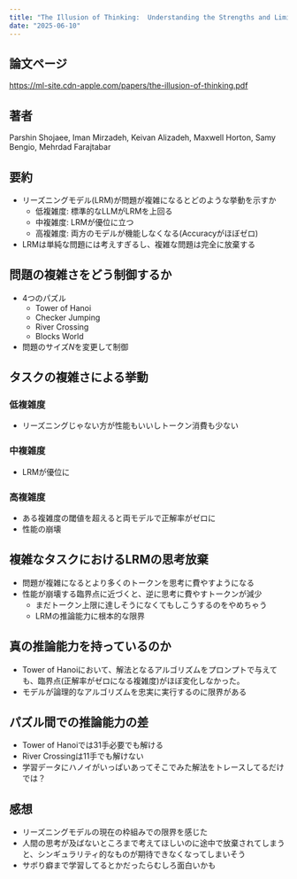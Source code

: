 ```yaml
---
title: "The Illusion of Thinking:  Understanding the Strengths and Limitations of Reasoning Models  via the Lens of Problem Complexity (2025)"
date: "2025-06-10"
---
```

## 論文ページ
https://ml-site.cdn-apple.com/papers/the-illusion-of-thinking.pdf

## 著者
Parshin Shojaee, Iman Mirzadeh,  Keivan Alizadeh, Maxwell Horton, Samy Bengio, Mehrdad Farajtabar

## 要約
- リーズニングモデル(LRM)が問題が複雑になるとどのような挙動を示すか
	- 低複雑度: 標準的なLLMがLRMを上回る
	- 中複雑度: LRMが優位に立つ
	- 高複雑度: 両方のモデルが機能しなくなる(Accuracyがほぼゼロ)
- LRMは単純な問題には考えすぎるし、複雑な問題は完全に放棄する

## 問題の複雑さをどう制御するか
- 4つのパズル
	- Tower of Hanoi
	- Checker Jumping
	- River Crossing
	- Blocks World
- 問題のサイズ$N$を変更して制御

## タスクの複雑さによる挙動
### 低複雑度
- リーズニングじゃない方が性能もいいしトークン消費も少ない
### 中複雑度
- LRMが優位に
### 高複雑度
- ある複雑度の閾値を超えると両モデルで正解率がゼロに
- 性能の崩壊

## 複雑なタスクにおけるLRMの思考放棄
- 問題が複雑になるとより多くのトークンを思考に費やすようになる
- 性能が崩壊する臨界点に近づくと、逆に思考に費やすトークンが減少
	- まだトークン上限に達しそうになくてもしこうするのをやめちゃう
	- LRMの推論能力に根本的な限界

## 真の推論能力を持っているのか
- Tower of Hanoiにおいて、解法となるアルゴリズムをプロンプトで与えても、臨界点(正解率がゼロになる複雑度)がほぼ変化しなかった。
- モデルが論理的なアルゴリズムを忠実に実行するのに限界がある

## パズル間での推論能力の差
- Tower of Hanoiでは31手必要でも解ける
- River Crossingは11手でも解けない
- 学習データにハノイがいっぱいあってそこでみた解法をトレースしてるだけでは？

## 感想
- リーズニングモデルの現在の枠組みでの限界を感じた
- 人間の思考が及ばないところまで考えてほしいのに途中で放棄されてしまうと、シンギュラリティ的なものが期待できなくなってしまいそう
- サボり癖まで学習してるとかだったらむしろ面白いかも